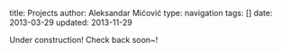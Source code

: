 title: Projects
author: Aleksandar Mićović
type: navigation
tags: []
date: 2013-03-29
updated: 2013-11-29

Under construction! Check back soon~!

